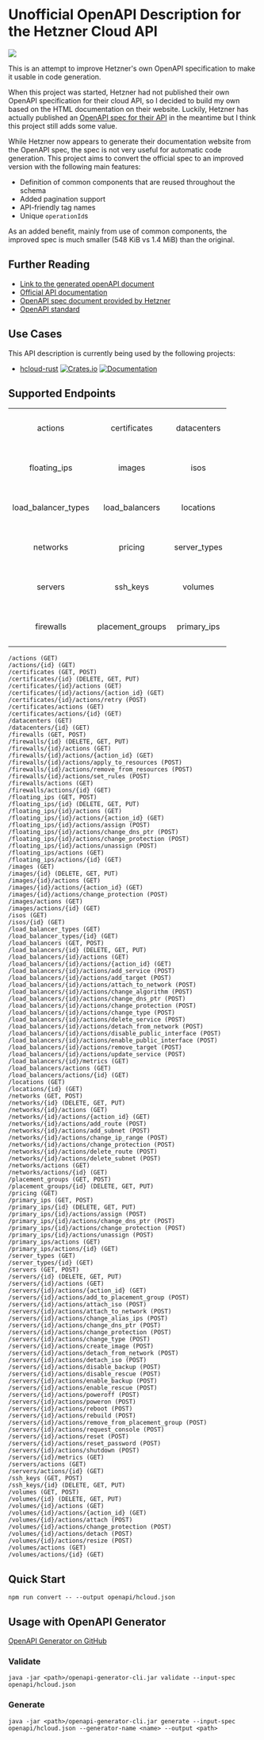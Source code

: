 # Unofficial OpenAPI Description for the Hetzner Cloud API

![](https://github.com/MaximilianKoestler/hcloud-openapi/workflows/CI%20Build%20and%20OpenAPI%20Spec%20Generation/badge.svg)

This is an attempt to improve Hetzner's own OpenAPI specification to make it usable in code generation.

When this project was started, Hetzner had not published their own OpenAPI specification for their cloud API, so I decided to build my own based on the HTML documentation on their website.
Luckily, Hetzner has actually published an [OpenAPI spec for their API](https://docs.hetzner.cloud/spec.json) in the meantime but I think this project still adds some value.

While Hetzner now appears to generate their documentation website from the OpenAPI spec, the spec is not very useful for automatic code generation.
This project aims to convert the official spec to an improved version with the following main features:

- Definition of common components that are reused throughout the schema
- Added pagination support
- API-friendly tag names
- Unique `operationId`s

As an added benefit, mainly from use of common components, the improved spec is much smaller (548 KiB vs 1.4 MiB) than the original.

## Further Reading

- [Link to the generated openAPI document](openapi/hcloud.json)
- [Official API documentation](https://docs.hetzner.cloud/)
- [OpenAPI spec document provided by Hetzner](https://docs.hetzner.cloud/spec.json)
- [OpenAPI standard](https://swagger.io/specification/)

## Use Cases
This API description is currently being used by the following projects:
- [hcloud-rust](https://github.com/HenningHolmDE/hcloud-rust)
  [![Crates.io](https://img.shields.io/crates/v/hcloud.svg)](https://crates.io/crates/hcloud)
  [![Documentation](https://docs.rs/hcloud/badge.svg)](https://docs.rs/hcloud/)

## Supported Endpoints
<table style="text-align: center">
  <tr height="80">
    <td>actions</td>
    <td>certificates</td>
    <td>datacenters</td>
  </tr>
  <tr height="80">
    <td>floating_ips</td>
    <td>images</td>
    <td>isos</td>
  </tr>
  <tr height="80">
    <td>load_balancer_types</td>
    <td>load_balancers</td>
    <td>locations</td>
  </tr>
  <tr height="80">
    <td>networks</td>
    <td>pricing</td>
    <td>server_types</td>
  </tr>
  <tr height="80">
    <td>servers</td>
    <td>ssh_keys</td>
    <td>volumes</td>
  </tr>
  <tr height="80">
    <td>firewalls</td>
    <td>placement_groups</td>
    <td>primary_ips</td>
  </tr>
</table>

```
/actions (GET)
/actions/{id} (GET)
/certificates (GET, POST)
/certificates/{id} (DELETE, GET, PUT)
/certificates/{id}/actions (GET)
/certificates/{id}/actions/{action_id} (GET)
/certificates/{id}/actions/retry (POST)
/certificates/actions (GET)
/certificates/actions/{id} (GET)
/datacenters (GET)
/datacenters/{id} (GET)
/firewalls (GET, POST)
/firewalls/{id} (DELETE, GET, PUT)
/firewalls/{id}/actions (GET)
/firewalls/{id}/actions/{action_id} (GET)
/firewalls/{id}/actions/apply_to_resources (POST)
/firewalls/{id}/actions/remove_from_resources (POST)
/firewalls/{id}/actions/set_rules (POST)
/firewalls/actions (GET)
/firewalls/actions/{id} (GET)
/floating_ips (GET, POST)
/floating_ips/{id} (DELETE, GET, PUT)
/floating_ips/{id}/actions (GET)
/floating_ips/{id}/actions/{action_id} (GET)
/floating_ips/{id}/actions/assign (POST)
/floating_ips/{id}/actions/change_dns_ptr (POST)
/floating_ips/{id}/actions/change_protection (POST)
/floating_ips/{id}/actions/unassign (POST)
/floating_ips/actions (GET)
/floating_ips/actions/{id} (GET)
/images (GET)
/images/{id} (DELETE, GET, PUT)
/images/{id}/actions (GET)
/images/{id}/actions/{action_id} (GET)
/images/{id}/actions/change_protection (POST)
/images/actions (GET)
/images/actions/{id} (GET)
/isos (GET)
/isos/{id} (GET)
/load_balancer_types (GET)
/load_balancer_types/{id} (GET)
/load_balancers (GET, POST)
/load_balancers/{id} (DELETE, GET, PUT)
/load_balancers/{id}/actions (GET)
/load_balancers/{id}/actions/{action_id} (GET)
/load_balancers/{id}/actions/add_service (POST)
/load_balancers/{id}/actions/add_target (POST)
/load_balancers/{id}/actions/attach_to_network (POST)
/load_balancers/{id}/actions/change_algorithm (POST)
/load_balancers/{id}/actions/change_dns_ptr (POST)
/load_balancers/{id}/actions/change_protection (POST)
/load_balancers/{id}/actions/change_type (POST)
/load_balancers/{id}/actions/delete_service (POST)
/load_balancers/{id}/actions/detach_from_network (POST)
/load_balancers/{id}/actions/disable_public_interface (POST)
/load_balancers/{id}/actions/enable_public_interface (POST)
/load_balancers/{id}/actions/remove_target (POST)
/load_balancers/{id}/actions/update_service (POST)
/load_balancers/{id}/metrics (GET)
/load_balancers/actions (GET)
/load_balancers/actions/{id} (GET)
/locations (GET)
/locations/{id} (GET)
/networks (GET, POST)
/networks/{id} (DELETE, GET, PUT)
/networks/{id}/actions (GET)
/networks/{id}/actions/{action_id} (GET)
/networks/{id}/actions/add_route (POST)
/networks/{id}/actions/add_subnet (POST)
/networks/{id}/actions/change_ip_range (POST)
/networks/{id}/actions/change_protection (POST)
/networks/{id}/actions/delete_route (POST)
/networks/{id}/actions/delete_subnet (POST)
/networks/actions (GET)
/networks/actions/{id} (GET)
/placement_groups (GET, POST)
/placement_groups/{id} (DELETE, GET, PUT)
/pricing (GET)
/primary_ips (GET, POST)
/primary_ips/{id} (DELETE, GET, PUT)
/primary_ips/{id}/actions/assign (POST)
/primary_ips/{id}/actions/change_dns_ptr (POST)
/primary_ips/{id}/actions/change_protection (POST)
/primary_ips/{id}/actions/unassign (POST)
/primary_ips/actions (GET)
/primary_ips/actions/{id} (GET)
/server_types (GET)
/server_types/{id} (GET)
/servers (GET, POST)
/servers/{id} (DELETE, GET, PUT)
/servers/{id}/actions (GET)
/servers/{id}/actions/{action_id} (GET)
/servers/{id}/actions/add_to_placement_group (POST)
/servers/{id}/actions/attach_iso (POST)
/servers/{id}/actions/attach_to_network (POST)
/servers/{id}/actions/change_alias_ips (POST)
/servers/{id}/actions/change_dns_ptr (POST)
/servers/{id}/actions/change_protection (POST)
/servers/{id}/actions/change_type (POST)
/servers/{id}/actions/create_image (POST)
/servers/{id}/actions/detach_from_network (POST)
/servers/{id}/actions/detach_iso (POST)
/servers/{id}/actions/disable_backup (POST)
/servers/{id}/actions/disable_rescue (POST)
/servers/{id}/actions/enable_backup (POST)
/servers/{id}/actions/enable_rescue (POST)
/servers/{id}/actions/poweroff (POST)
/servers/{id}/actions/poweron (POST)
/servers/{id}/actions/reboot (POST)
/servers/{id}/actions/rebuild (POST)
/servers/{id}/actions/remove_from_placement_group (POST)
/servers/{id}/actions/request_console (POST)
/servers/{id}/actions/reset (POST)
/servers/{id}/actions/reset_password (POST)
/servers/{id}/actions/shutdown (POST)
/servers/{id}/metrics (GET)
/servers/actions (GET)
/servers/actions/{id} (GET)
/ssh_keys (GET, POST)
/ssh_keys/{id} (DELETE, GET, PUT)
/volumes (GET, POST)
/volumes/{id} (DELETE, GET, PUT)
/volumes/{id}/actions (GET)
/volumes/{id}/actions/{action_id} (GET)
/volumes/{id}/actions/attach (POST)
/volumes/{id}/actions/change_protection (POST)
/volumes/{id}/actions/detach (POST)
/volumes/{id}/actions/resize (POST)
/volumes/actions (GET)
/volumes/actions/{id} (GET)
```

## Quick Start

```
npm run convert -- --output openapi/hcloud.json
```

## Usage with OpenAPI Generator

[OpenAPI Generator on GitHub](https://github.com/OpenAPITools/openapi-generator)

### Validate

```
java -jar <path>/openapi-generator-cli.jar validate --input-spec openapi/hcloud.json
```

### Generate

```
java -jar <path>/openapi-generator-cli.jar generate --input-spec openapi/hcloud.json --generator-name <name> --output <path>
```
